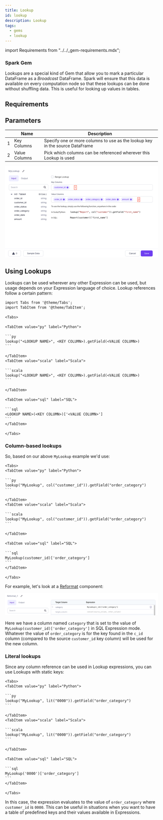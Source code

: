 ```yaml
---
title: Lookup
id: lookup
description: Lookup
tags:
  - gems
  - lookup
---
```


import Requirements from "../../\_gem-requirements.mdx";

<h3><span class="badge">Spark Gem</span></h3>

Lookups are a special kind of Gem that allow you to mark a particular DataFrame as a _Broadcast_ DataFrame. Spark will ensure that this data is available on every computation node so that these lookups can be done without shuffling data. This is useful for looking up values in tables.

## Requirements

<Requirements
  packagename="None"
  packageversion=""
  scalalib=""
  pythonlib=""
  packageversion143="Not Supported"
  packageversion154="Not Supported"
  additional_requirements=""
/>

## Parameters

|     | Name          | Description                                                                  |
| :-: | ------------- | ---------------------------------------------------------------------------- |
|  1  | Key Columns   | Specify one or more columns to use as the lookup key in the source DataFrame |
|  2  | Value Columns | Pick which columns can be referenced wherever this Lookup is used            |

![Lookup UI](../../img/lookup_ui.png)

## Using Lookups

Lookups can be used wherever any other Expression can be used, but usage depends on your Expression language of choice. Lookup references follow a certain pattern:

````mdx-code-block
import Tabs from '@theme/Tabs';
import TabItem from '@theme/TabItem';

<Tabs>

<TabItem value="py" label="Python">

```py
lookup("<LOOKUP NAME>", <KEY COLUMN>).getField(<VALUE COLUMN>)
```

</TabItem>
<TabItem value="scala" label="Scala">

```scala
lookup("<LOOKUP NAME>", <KEY COLUMN>).getField(<VALUE COLUMN>)
```

</TabItem>

<TabItem value="sql" label="SQL">

```sql
<LOOKUP NAME>(<KEY COLUMN>)['<VALUE COLUMN>']
```
</TabItem>

</Tabs>
````

### Column-based lookups

So, based on our above `MyLookup` example we'd use:

````mdx-code-block
<Tabs>
<TabItem value="py" label="Python">

```py
lookup("MyLookup", col("customer_id")).getField("order_category")
```

</TabItem>
<TabItem value="scala" label="Scala">

```scala
lookup("MyLookup", col("customer_id")).getField("order_category")
```

</TabItem>

<TabItem value="sql" label="SQL">

```sql
MyLookup(customer_id)['order_category']
```
</TabItem>

</Tabs>
````

For example, let's look at a [Reformat](../../transform/reformat.md) component:

![Reformat example](../../img/lookup_use.png)

Here we have a column named `category` that is set to the value of `MyLookup(customer_id)['order_category']` in SQL Expression mode. Whatever the value of `order_category` is for the key found in the `c_id` column (compared to the source `customer_id` key column) will be used for the new column.

### Literal lookups

Since any column reference can be used in Lookup expressions, you can use Lookups with static keys:

````mdx-code-block
<Tabs>
<TabItem value="py" label="Python">

```py
lookup("MyLookup", lit("0000")).getField("order_category")
```

</TabItem>
<TabItem value="scala" label="Scala">

```scala
lookup("MyLookup", lit("0000")).getField("order_category")
```

</TabItem>

<TabItem value="sql" label="SQL">

```sql
MyLookup('0000')['order_category']
```
</TabItem>

</Tabs>
````

In this case, the expression evaluates to the value of `order_category` where `customer_id` is `0000`. This can be useful in situations when you want to have a table of predefined keys and their values available in Expressions.
